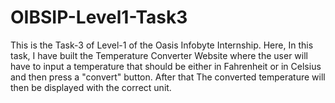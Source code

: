 # OIBSIP-Level1-Task3
This is the Task-3 of Level-1 of the Oasis Infobyte Internship. Here, In this task, I have built the Temperature Converter Website where the user will have to input a temperature that should be either in Fahrenheit or in Celsius and then press a "convert" button. After that The converted temperature will then be displayed with the correct unit.
